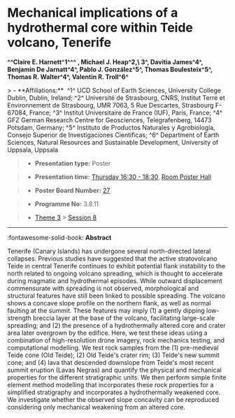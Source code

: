 # Mechanical implications of a hydrothermal core within Teide volcano, Tenerife

**^^Claire E. Harnett^1^^^ , Michael J. Heap^2,\ 3^, Davitia James^4^, Benjamin De Jarnatt^4^, Pablo J. González^5^, Thomas Boulesteix^5^, Thomas R. Walter^4^, Valentin R. Troll^6^**

<!-- more -->> - **Affiliations:**  ^1^ UCD School of Earth Sciences, University College Dublin, Dublin, Ireland; ^2^ Université de Strasbourg, CNRS, Institut Terre et Environnement de Strasbourg, UMR 7063, 5 Rue Descartes, Strasbourg F-67084, France; ^3^ Institut Universitaire de France (IUF), Paris, France; ^4^ GFZ German Research Centre for Geosciences, Telegrafenberg, 14473 Potsdam, Germany; ^5^ Instituto de Productos Naturales y Agrobiologia, Consejo Superior de Investigaciones Cientificas; ^6^ Department of Earth Sciences, Natural Resources and Sustainable Development, University of Uppsala, Uppsala 

> - **Presentation type:** Poster

> - **Presentation time:** [Thursday 16:30 - 18:30](../sessions_comparison.md#__tabbed_3_6), [Room Poster Hall](../maps_venue.md#__tabbed_1_1)

> - **Poster Board Number:** [27](../map_poster_boards.md#thursday)

> - **Programme No:** 3.8.11

> - [Theme 3](../theme3.md) > [Session 8](../sessions/session-3-8.md)

--- 

:fontawesome-solid-book: **Abstract**

Tenerife (Canary Islands) has undergone several north-directed lateral collapses. Previous studies have suggested that the active stratovolcano Teide in central Tenerife continues to exhibit potential flank instability to the north related to ongoing volcano spreading, which is thought to accelerate during magmatic and hydrothermal episodes. While outward displacement commensurate with spreading is not observed, morphological and structural features have still been linked to possible spreading. The volcano shows a concave slope profile on the northern flank, as well as normal faulting at the summit. These features may imply (1) a gently dipping low-strength breccia layer at the base of the volcano, facilitating large-scale spreading; and (2) the presence of a hydrothermally altered core and crater area later overgrown by the edifice. Here, we test these ideas using a combination of high-resolution drone imagery, rock mechanics testing, and computational modelling. We test rock samples from the (1) pre-medieval Teide cone (Old Teide); (2) Old Teide's crater rim; (3) Teide's new summit cone; and (4) lava that descended downslope from Teide's most recent summit eruption (Lavas Negras) and quantify the physical and mechanical properties for the different stratigraphic units. We then perform simple finite element method modelling that incorporates these rock properties for a simplified stratigraphy and incorporates a hydrothermally weakened core. We investigate whether the observed slope concavity can be reproduced considering only mechanical weakening from an altered core.

